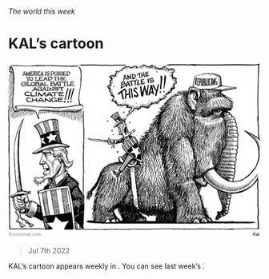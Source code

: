 ###### The world this week

# KAL’s cartoon 

#####  

![image](images/20220709_WWD000.png) 

> Jul 7th 2022 





KAL’s cartoon appears weekly in . You can see last week’s .

